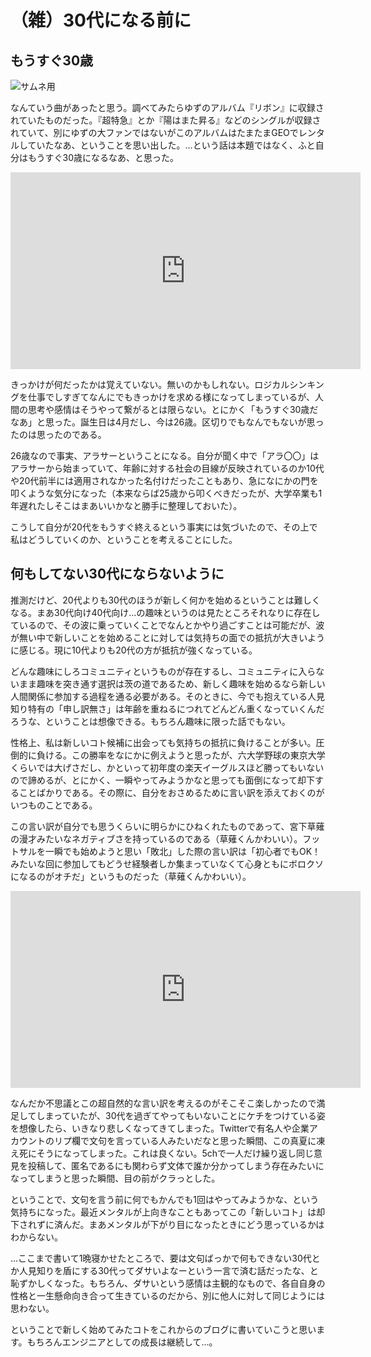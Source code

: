# （雑）30代になる前に

## もうすぐ30歳

![サムネ用](http://yuzu-official.com/s3/skiyaki/uploads/image/file/20177/SNCC-86913.jpg)

なんていう曲があったと思う。調べてみたらゆずのアルバム『リボン』に収録されていたものだった。『超特急』とか『陽はまた昇る』などのシングルが収録されていて、別にゆずの大ファンではないがこのアルバムはたまたまGEOでレンタルしていたなあ、ということを思い出した。…という話は本題ではなく、ふと自分はもうすぐ30歳になるなあ、と思った。

<iframe width="560" height="315" src="https://www.youtube.com/embed/b2k6xGpVUIo" frameborder="0" allow="accelerometer; autoplay; encrypted-media; gyroscope; picture-in-picture" allowfullscreen></iframe>

きっかけが何だったかは覚えていない。無いのかもしれない。ロジカルシンキングを仕事でしすぎてなんにでもきっかけを求める様になってしまっているが、人間の思考や感情はそうやって繋がるとは限らない。とにかく「もうすぐ30歳だなあ」と思った。誕生日は4月だし、今は26歳。区切りでもなんでもないが思ったのは思ったのである。

26歳なので事実、アラサーということになる。自分が聞く中で「アラ〇〇」はアラサーから始まっていて、年齢に対する社会の目線が反映されているのか10代や20代前半には適用されなかった名付けだったこともあり、急になにかの門を叩くような気分になった（本来ならば25歳から叩くべきだったが、大学卒業も1年遅れたしそこはまあいいかなと勝手に整理しておいた）。

こうして自分が20代をもうすぐ終えるという事実には気づいたので、その上で私はどうしていくのか、ということを考えることにした。

## 何もしてない30代にならないように

推測だけど、20代よりも30代のほうが新しく何かを始めるということは難しくなる。まあ30代向け40代向け…の趣味というのは見たところそれなりに存在しているので、その波に乗っていくことでなんとかやり過ごすことは可能だが、波が無い中で新しいことを始めることに対しては気持ちの面での抵抗が大きいように感じる。現に10代よりも20代の方が抵抗が強くなっている。

どんな趣味にしろコミュニティというものが存在するし、コミュニティに入らないまま趣味を突き通す選択は茨の道であるため、新しく趣味を始めるなら新しい人間関係に参加する過程を通る必要がある。そのときに、今でも抱えている人見知り特有の「申し訳無さ」は年齢を重ねるにつれてどんどん重くなっていくんだろうな、ということは想像できる。もちろん趣味に限った話でもない。

性格上、私は新しいコト候補に出会っても気持ちの抵抗に負けることが多い。圧倒的に負ける。この勝率をなにかに例えようと思ったが、六大学野球の東京大学くらいでは大げさだし、かといって初年度の楽天イーグルスほど勝ってもいないので諦めるが、とにかく、一瞬やってみようかなと思っても面倒になって却下することばかりである。その際に、自分をおさめるために言い訳を添えておくのがいつものことである。

この言い訳が自分でも思うくらいに明らかにひねくれたものであって、宮下草薙の漫才みたいなネガティブさを持っているのである（草薙くんかわいい）。フットサルを一瞬でも始めようと思い「敗北」した際の言い訳は「初心者でもOK！みたいな回に参加してもどうせ経験者しか集まっていなくて心身ともにボロクソになるのがオチだ」というものだった（草薙くんかわいい）。

<iframe width="560" height="315" src="https://www.youtube.com/embed/vvMrFBA8W6k" frameborder="0" allow="accelerometer; autoplay; encrypted-media; gyroscope; picture-in-picture" allowfullscreen></iframe>

なんだか不思議とこの超自然的な言い訳を考えるのがそこそこ楽しかったので満足してしまっていたが、30代を過ぎてやってもいないことにケチをつけている姿を想像したら、いきなり悲しくなってきてしまった。Twitterで有名人や企業アカウントのリプ欄で文句を言っている人みたいだなと思った瞬間、この真夏に凍え死にそうになってしまった。これは良くない。5chで一人だけ繰り返し同じ意見を投稿して、匿名であるにも関わらず文体で誰か分かってしまう存在みたいになってしまうと思った瞬間、目の前がクラっとした。

ということで、文句を言う前に何でもかんでも1回はやってみようかな、という気持ちになった。最近メンタルが上向きなこともあってこの「新しいコト」は却下されずに済んだ。まあメンタルが下がり目になったときにどう思っているかはわからない。

…ここまで書いて1晩寝かせたところで、要は文句ばっかで何もできない30代とか人見知りを盾にする30代ってダサいよなーという一言で済む話だったな、と恥ずかしくなった。もちろん、ダサいという感情は主観的なもので、各自自身の性格と一生懸命向き合って生きているのだから、別に他人に対して同じようには思わない。

ということで新しく始めてみたコトをこれからのブログに書いていこうと思います。もちろんエンジニアとしての成長は継続して…。